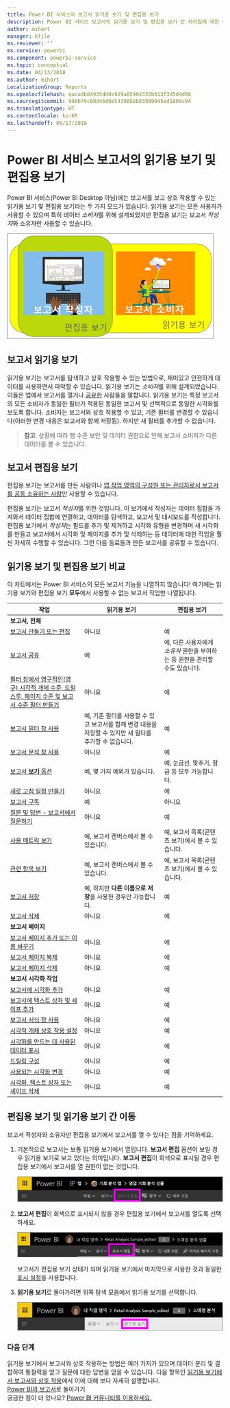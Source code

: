 ```yaml
---
title: Power BI 서비스의 보고서 읽기용 보기 및 편집용 보기
description: Power BI 서비스 보고서의 읽기용 보기 및 편집용 보기 간 차이점에 대한 대략적 개요
author: mihart
manager: kfile
ms.reviewer: ''
ms.service: powerbi
ms.component: powerbi-service
ms.topic: conceptual
ms.date: 04/13/2018
ms.author: mihart
LocalizationGroup: Reports
ms.openlocfilehash: eacadb04935dd0c929a85904335b613f3d5d4d58
ms.sourcegitcommit: 998b79c0dd46d0e5439888b83999945ed1809c94
ms.translationtype: HT
ms.contentlocale: ko-KR
ms.lasthandoff: 05/17/2018
---
```

# <a name="reading-view-and-editing-view-in-power-bi-service-reports"></a>Power BI 서비스 보고서의 읽기용 보기 및 편집용 보기
Power BI 서비스(Power BI Desktop 아님)에는 보고서를 보고 상호 작용할 수 있는 읽기용 보기 및 편집용 보기라는 두 가지 모드가 있습니다. 읽기용 보기는 모든 사용자가 사용할 수 있으며 특히 데이터 *소비자*를 위해 설계되었지만 편집용 보기는 보고서 *작성자*와 소유자만 사용할 수 있습니다.

![보고서 작성자 및 보고서 소비자의 아트워크](media/service-reading-view-and-editing-view/power-bi-creators-consumers.png)

## <a name="report-reading-view"></a>보고서 읽기용 보기

 읽기용 보기는 보고서를 탐색하고 상호 작용할 수 있는 방법으로, 재미있고 안전하게 데이터를 사용하면서 파악할 수 있습니다. 읽기용 보기는 *소비자*를 위해 설계되었습니다. 이들은 앱에서 보고서를 열거나 [공유한](service-share-dashboards.md) 사람들을 말합니다. 읽기용 보기는 특정 보고서의 모든 소비자가 동일한 필터가 적용된 동일한 보고서 및 선택적으로 동일한 시각화를 보도록 합니다.  소비자는 보고서와 상호 작용할 수 있고, 기존 필터를 변경할 수 있습니다(이러한 변경 내용은 보고서와 함께 저장됨). 하지만 새 필터를 추가할 수 없습니다.

>**참고**: 상황에 따라 행 수준 보안 및 데이터 권한으로 인해 보고서 소비자가 다른 데이터를 볼 수 있습니다.

## <a name="report-editing-view"></a>보고서 편집용 보기

편집용 보기는 보고서를 만든 사람이나 [앱 작업 영역의 구성원 또는 관리자로서 보고서를 공동 소유하는 사람](service-create-distribute-apps.md)만 사용할 수 있습니다.

편집용 보기는 보고서 *작성자*를 위한 것입니다. 이 보기에서 작성자는 데이터 집합을 가져와서 데이터 집합에 연결하고, 데이터를 탐색하고, 보고서 및 대시보드를 작성합니다. 편집용 보기에서 *작성자*는 필드를 추가 및 제거하고 시각화 유형을 변경하며 새 시각화를 만들고 보고서에서 시각화 및 페이지를 추가 및 삭제하는 등 데이터에 대한 작업을 훨씬 자세히 수행할 수 있습니다. 그런 다음 동료들과 만든 보고서를 공유할 수 있습니다.

## <a name="reading-view-versus-editing-view"></a>읽기용 보기 및 편집용 보기 비교
이 차트에서는 Power BI 서비스의 모든 보고서 기능을 나열하지 않습니다! 여기에는 읽기용 보기와 편집용 보기 **모두**에서 사용할 수 없는 보고서 작업만 나열됩니다.


|작업  | 읽기용 보기  | 편집용 보기 |
|-------------------------|-------|-------|
|**보고서, 전체**  |
| [보고서 만들기 또는 편집](service-report-create-new.md) | 아니요  | 예 |
| [보고서 공유](service-share-reports.md)| 예 | 예, 다른 사용자에게 *소유자* 권한을 부여하는 등 권한을 관리할 수도 있습니다. |
| [필터 창에서 영구적인(영구) 시각적 개체 수준, 드릴스루, 페이지 수준 및 보고서 수준 필터 만들기](power-bi-report-add-filter.md) | 아니요  | 예 |
| [보고서 필터 창 사용](power-bi-how-to-report-filter.md) | 예, 기존 필터를 사용할 수 있고 보고서를 함께 변경 내용을 저장할 수 있지만 새 필터를 추가할 수 없습니다. | 예 |
| [보고서 분석 창 사용](service-analytics-pane.md) | 아니요 | 예 |
| [보고서 **보기** 옵션](power-bi-report-display-settings.md) | 예, 몇 가지 예외가 있습니다. | 예, 눈금선, 맞추기, 잠금 등 모두 가능합니다. |
| [새로 고침 일정 만들기](refresh-data.md) | 아니요  | 예 |
| [보고서 구독](service-report-subscribe.md) | 예 | 아니요 |
| [질문 및 답변 - 보고서에서 질문하기](power-bi-q-and-a.md) | 아니요  | 예 |
| [사용 메트릭 보기](service-usage-metrics.md) | 예, 보고서 캔버스에서 볼 수 있습니다. | 예, 보고서 목록(콘텐츠 보기)에서 볼 수 있습니다. |
| [관련 항목 보기](service-related-content.md) | 예, 보고서 캔버스에서 볼 수 있습니다. | 예, 보고서 목록(콘텐츠 보기)에서 볼 수 있습니다. |
| [보고서 저장](service-report-save.md) | 예, 하지만 **다른 이름으로 저장**을 사용한 경우만 가능합니다. | 예 |
| [보고서 삭제](service-delete.md) | 아니요  | 예 |
|**보고서 페이지** |
| [보고서 페이지 추가 또는 이름 바꾸기](power-bi-report-add-page.md)  | 아니요  | 예  |
| [보고서 페이지 복제](power-bi-report-copy-paste-page.md) | 아니요  | 예 |
| [보고서 페이지 삭제](service-delete.md) | 아니요 | 예 |
|**보고서 시각화 작업**|
| [보고서에 시각화 추가](power-bi-report-add-visualizations-i.md) | 아니요  | 예 |
| [보고서에 텍스트 상자 및 셰이프 추가](power-bi-reports-add-text-and-shapes.md) | 아니요  | 예 |
| [보고서 서식 창 사용](service-the-report-editor-take-a-tour.md) | 아니요 | 예 |
| [시각적 개체 상호 작용 설정](service-reports-visual-interactions.md) | 아니요  | 예 |
| [시각화를 만드는 데 사용된 데이터 표시](service-reports-show-data.md) | 아니요  | 예 |
| [드릴링 구성](power-bi-visualization-drill-down.md) | 아니요  | 예 |
| [사용되는 시각화 변경](power-bi-report-change-visualization-type.md) | 아니요 | 예|
| [시각화, 텍스트 상자 또는 셰이프 삭제](service-delete.md)| 아니요 | 예 |


## <a name="navigating-between-editing-view-and-reading-view"></a>편집용 보기 및 읽기용 보기 간 이동
보고서 작성자와 소유자만 편집용 보기에서 보고서를 열 수 있다는 점을 기억하세요.

1. 기본적으로 보고서는 보통 읽기용 보기에서 열립니다. **보고서 편집** 옵션이 보일 경우 읽기용 보기로 보고 있다는 의미입니다. **보고서 편집**이 회색으로 표시될 경우 편집용 보기에서 보고서를 열 권한이 없는 것입니다.

   ![회색으로 표시된 보고서 편집](media/service-reading-view-and-editing-view/power-bi-edit-report-grey.png)

2. **보고서 편집**이 회색으로 표시되지 않을 경우 편집용 보기에서 보고서를 열도록 선택하세요.

   ![보고서 편집 옵션](media/service-reading-view-and-editing-view/power-bi-edit-report.png)

   보고서가 편집용 보기 상태가 되며 읽기용 보기에서 마지막으로 사용한 것과 동일한 [표시 설정](power-bi-report-display-settings.md)을 사용합니다.

2. **읽기용 보기**로 돌아가려면 위쪽 탐색 모음에서 읽기용 보기를 선택합니다.

    ![읽기용 보기 옵션](media/service-reading-view-and-editing-view/power-bi-reading-view.png)



### <a name="next-steps"></a>다음 단계
읽기용 보기에서 보고서와 상호 작용하는 방법은 여러 가지가 있으며 데이터 분리 및 결합하여 통찰력을 얻고 질문에 대한 답변을 얻을 수 있습니다.  다음 항목인 [읽기용 보기에서 보고서와 상호 작용](service-interact-with-a-report-in-editing-view.md)에서 이에 대해 보다 자세히 설명합니다.    
[Power BI의 보고서](service-reports.md)로 돌아가기    
궁금한 점이 더 있나요? [Power BI 커뮤니티를 이용하세요.](http://community.powerbi.com/)
